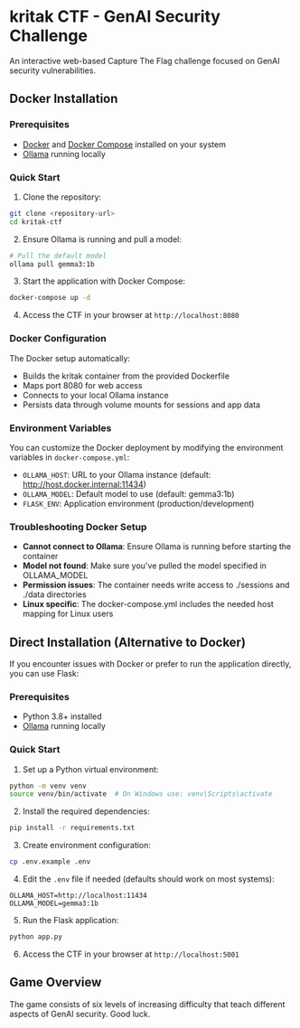 # kritak CTF - GenAI Security Challenge

An interactive web-based Capture The Flag challenge focused on GenAI security vulnerabilities.

## Docker Installation

### Prerequisites

- [Docker](https://docs.docker.com/get-docker/) and [Docker Compose](https://docs.docker.com/compose/install/) installed on your system
- [Ollama](https://ollama.com/download) running locally

### Quick Start

1. Clone the repository:
```bash
git clone <repository-url>
cd kritak-ctf
```

2. Ensure Ollama is running and pull a model:
```bash
# Pull the default model
ollama pull gemma3:1b
```

3. Start the application with Docker Compose:
```bash
docker-compose up -d
```

4. Access the CTF in your browser at `http://localhost:8080`

### Docker Configuration

The Docker setup automatically:
- Builds the kritak container from the provided Dockerfile
- Maps port 8080 for web access
- Connects to your local Ollama instance
- Persists data through volume mounts for sessions and app data

### Environment Variables

You can customize the Docker deployment by modifying the environment variables in `docker-compose.yml`:

- `OLLAMA_HOST`: URL to your Ollama instance (default: http://host.docker.internal:11434)
- `OLLAMA_MODEL`: Default model to use (default: gemma3:1b)
- `FLASK_ENV`: Application environment (production/development)

### Troubleshooting Docker Setup

- **Cannot connect to Ollama**: Ensure Ollama is running before starting the container
- **Model not found**: Make sure you've pulled the model specified in OLLAMA_MODEL
- **Permission issues**: The container needs write access to ./sessions and ./data directories
- **Linux specific**: The docker-compose.yml includes the needed host mapping for Linux users

## Direct Installation (Alternative to Docker)

If you encounter issues with Docker or prefer to run the application directly, you can use Flask:

### Prerequisites

- Python 3.8+ installed
- [Ollama](https://ollama.com/download) running locally

### Quick Start

1. Set up a Python virtual environment:
```bash
python -m venv venv
source venv/bin/activate  # On Windows use: venv\Scripts\activate
```

2. Install the required dependencies:
```bash
pip install -r requirements.txt
```

3. Create environment configuration:
```bash
cp .env.example .env
```

4. Edit the `.env` file if needed (defaults should work on most systems):
```
OLLAMA_HOST=http://localhost:11434
OLLAMA_MODEL=gemma3:1b
```

5. Run the Flask application:
```bash
python app.py
```

6. Access the CTF in your browser at `http://localhost:5001`

## Game Overview

The game consists of six levels of increasing difficulty that teach different aspects of GenAI security. Good luck.
